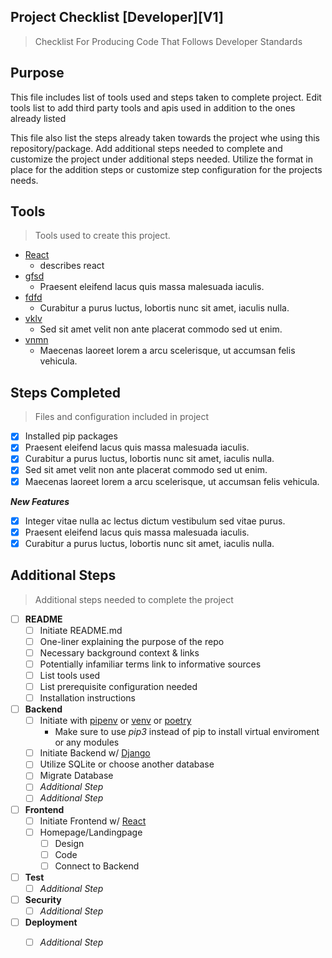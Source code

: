 Project Checklist [Developer][V1]
---
> Checklist For Producing Code That Follows Developer Standards

Purpose
---

This file includes list of tools used and steps taken to complete project. Edit tools list to add third party tools and apis used in addition to the ones already listed

This file also list the steps already taken towards the project whe using this repository/package. Add additional steps needed to complete and customize the project under additional steps needed. Utilize the format in place for the addition steps or customize step configuration for the projects needs.

Tools
---
> Tools used to create this project.
- [React]()
  - describes react
- [gfsd]()
  - Praesent eleifend lacus quis massa malesuada iaculis.
- [fdfd]()
  - Curabitur a purus luctus, lobortis nunc sit amet, iaculis nulla.
- [vklv]()
  - Sed sit amet velit non ante placerat commodo sed ut enim.
- [vnmn]()
  - Maecenas laoreet lorem a arcu scelerisque, ut accumsan felis vehicula.

Steps Completed
---
> Files and configuration included in project
- [X] Installed pip packages
- [X] Praesent eleifend lacus quis massa malesuada iaculis.
- [X] Curabitur a purus luctus, lobortis nunc sit amet, iaculis nulla.
- [X] Sed sit amet velit non ante placerat commodo sed ut enim.
- [X] Maecenas laoreet lorem a arcu scelerisque, ut accumsan felis vehicula.

***New Features***
- [X] Integer vitae nulla ac lectus dictum vestibulum sed vitae purus.
- [X] Praesent eleifend lacus quis massa malesuada iaculis.
- [X] Curabitur a purus luctus, lobortis nunc sit amet, iaculis nulla.

Additional Steps
---
> Additional steps needed to complete the project
- [ ] **README**
  - [ ] Initiate README.md
  - [ ] One-liner explaining the purpose of the repo
  - [ ] Necessary background context & links
  - [ ] Potentially infamiliar terms link to informative sources
  - [ ] List tools used 
  - [ ] List prerequisite configuration needed   
  - [ ] Installation instructions
- [ ] **Backend**
  - [ ] Initiate with [pipenv](https://pypi.org/project/pipenv/) or [venv](https://docs.python.org/3/library/venv.html) or [poetry](https://python-poetry.org/)
      - Make sure to use *pip3* instead of pip to install virtual enviroment or any modules
  - [ ] Initiate Backend w/ [Django](https://docs.djangoproject.com/en/3.1/intro/tutorial01/)
  - [ ] Utilize SQLite or choose another database
  - [ ] Migrate Database
  - [ ] *Additional Step*
  - [ ] *Additional Step*
- [ ] **Frontend** 
  - [ ] Initiate Frontend w/ [React](https://reactjs.org/docs/create-a-new-react-app.html)
  - [ ] Homepage/Landingpage
    - [ ] Design
    - [ ] Code
    - [ ] Connect to Backend
- [ ] **Test**
  - [ ] *Additional Step*
- [ ] **Security**
  - [ ] *Additional Step*
- [ ] **Deployment**
  - [ ] *Additional Step*
  
